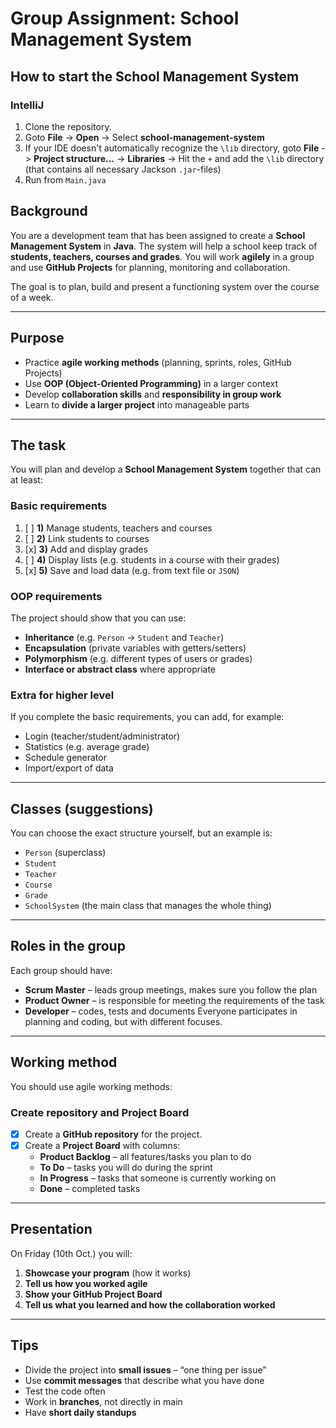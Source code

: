 # Group Assignment: School Management System
## How to start the School Management System
### IntelliJ
1. Clone the repository.
2. Goto **File** -> **Open** -> Select **school-management-system**
3. If your IDE doesn't automatically recognize the `\lib` directory, goto **File** -> **Project structure...** ->
   **Libraries** -> Hit the `+` and add the `\lib` directory (that contains all necessary Jackson `.jar`-files)
4. Run from `Main.java`

## Background
You are a development team that has been assigned to create a **School Management System** in **Java**.
The system will help a school keep track of **students, teachers, courses and grades**.
You will work **agilely** in a group and use **GitHub Projects** for planning, monitoring and collaboration.

The goal is to plan, build and present a functioning system over the course of a week.

---

## Purpose
* Practice **agile working methods** (planning, sprints, roles, GitHub Projects)
* Use **OOP (Object-Oriented Programming)** in a larger context
* Develop **collaboration skills** and **responsibility in group work**
* Learn to **divide a larger project** into manageable parts

---

## The task
You will plan and develop a **School Management System** together that can at least:
### Basic requirements
1. [ ] **1)** Manage students, teachers and courses
2. [ ] **2)** Link students to courses
3. [x] **3)** Add and display grades
4. [ ] **4)** Display lists (e.g. students in a course with their grades)
5. [x] **5)** Save and load data (e.g. from text file or `JSON`)
### OOP requirements
The project should show that you can use:
* **Inheritance** (e.g. `Person` → `Student` and `Teacher`)
* **Encapsulation** (private variables with getters/setters)
* **Polymorphism** (e.g. different types of users or grades)
* **Interface or abstract class** where appropriate
### Extra for higher level
If you complete the basic requirements, you can add, for example:
* Login (teacher/student/administrator)
* Statistics (e.g. average grade)
* Schedule generator
* Import/export of data

---

## Classes (suggestions)
You can choose the exact structure yourself, but an example is:
* `Person` (superclass)
* `Student`
* `Teacher`
* `Course`
* `Grade`
* `SchoolSystem` (the main class that manages the whole thing)

---

## Roles in the group
Each group should have:
* **Scrum Master** – leads group meetings, makes sure you follow the plan
* **Product Owner** – is responsible for meeting the requirements of the task
* **Developer** – codes, tests and documents
Everyone participates in planning and coding, but with different focuses.

---

## Working method
You should use agile working methods:
### Create repository and Project Board
* [x] Create a **GitHub repository** for the project.
* [x] Create a **Project Board** with columns:
  * **Product Backlog** – all features/tasks you plan to do
  * **To Do** – tasks you will do during the sprint
  * **In Progress** – tasks that someone is currently working on
  * **Done** – completed tasks

---

## Presentation
On Friday (10th Oct.) you will:
1. **Showcase your program** (how it works)
2. **Tell us how you worked agile**
3. **Show your GitHub Project Board**
4. **Tell us what you learned and how the collaboration worked**

---

## Tips
* Divide the project into **small issues** – “one thing per issue”
* Use **commit messages** that describe what you have done
* Test the code often
* Work in **branches**, not directly in main
* Have **short daily standups**